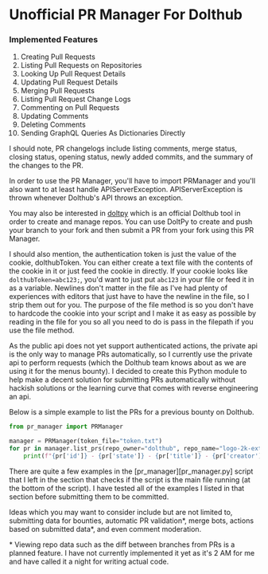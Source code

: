 # Unofficial PR Manager For Dolthub

### Implemented Features

1. Creating Pull Requests
2. Listing Pull Requests on Repositories
3. Looking Up Pull Request Details
4. Updating Pull Request Details
5. Merging Pull Requests
6. Listing Pull Request Change Logs
7. Commenting on Pull Requests
8. Updating Comments
9. Deleting Comments
10. Sending GraphQL Queries As Dictionaries Directly

I should note, PR changelogs include listing comments, merge status, closing status, opening status, newly added commits, and the summary of the changes to the PR.

In order to use the PR Manager, you'll have to import PRManager and you'll also want to at least handle APIServerException. APIServerException is thrown whenever Dolthub's API throws an exception.

You may also be interested in [doltpy][DoltPy] which is an official Dolthub tool in order to create and manage repos. You can use DoltPy to create and push your branch to your fork and then submit a PR from your fork using this PR Manager.

I should also mention, the authentication token is just the value of the cookie, dolthubToken. You can either create a text file with the contents of the cookie in it or just feed the cookie in directly. If your cookie looks like `dolthubToken=abc123;`, you'd want to just put `abc123` in your file or feed it in as a variable. Newlines don't matter in the file as I've had plenty of experiences with editors that just have to have the newline in the file, so I strip them out for you. The purpose of the file method is so you don't have to hardcode the cookie into your script and I make it as easy as possible by reading in the file for you so all you need to do is pass in the filepath if you use the file method.

As the public api does not yet support authenticated actions, the private api is the only way to manage PRs automatically, so I currently use the private api to perform requests (which the Dolthub team knows about as we are using it for the menus bounty). I decided to create this Python module to help make a decent solution for submitting PRs automatically without hackish solutions or the learning curve that comes with reverse engineering an api.

Below is a simple example to list the PRs for a previous bounty on Dolthub.

```Python
from pr_manager import PRManager

manager = PRManager(token_file="token.txt")
for pr in manager.list_prs(repo_owner="dolthub", repo_name="logo-2k-extended"):
    print(f"{pr['id']} - {pr['state']} - {pr['title']} - {pr['creator']} - {pr['creation_date']}")
```

There are quite a few examples in the [pr_manager][pr_manager.py] script that I left in the section that checks if the script is the main file running (at the bottom of the script). I have tested all of the examples I listed in that section before submitting them to be committed.

Ideas which you may want to consider include but are not limited to, submitting data for bounties, automatic PR validation\*, merge bots, actions based on submitted data\*, and even comment moderation.

\* Viewing repo data such as the diff between branches from PRs is a planned feature. I have not currently implemented it yet as it's 2 AM for me and have called it a night for writing actual code.

[doltpy]: https://pypi.org/project/doltpy
[pr_manager]: pr_manager/pr_manager.py
